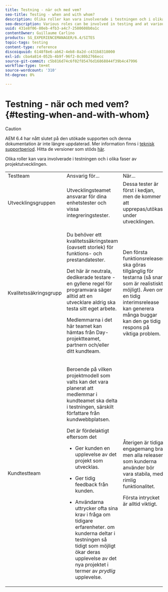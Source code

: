 ```yaml
---
title: Testning - när och med vem?
seo-title: Testing - when and with whom?
description: Olika roller kan vara involverade i testningen och i olika faser av projektutvecklingen
seo-description: Various roles can be involved in testing and at various stages of project development
uuid: 431e8f06-80eb-4fb3-a4c7-2580608b0a1c
contentOwner: Guillaume Carlino
products: SG_EXPERIENCEMANAGER/6.4/SITES
topic-tags: testing
content-type: reference
discoiquuid: 6148f8e6-ab62-4eb8-8a2d-c431b8318000
exl-id: cba4a814-052b-4b9f-96f2-8c80b2766ecc
source-git-commit: c5b816d74c6f02f85476d16868844f39b4c47996
workflow-type: tm+mt
source-wordcount: '310'
ht-degree: 0%

---
```


# Testning - när och med vem?{#testing-when-and-with-whom}

>[!CAUTION]
>
>AEM 6.4 har nått slutet på den utökade supporten och denna dokumentation är inte längre uppdaterad. Mer information finns i [teknisk supportperiod](https://helpx.adobe.com/support/programs/eol-matrix.html). Hitta de versioner som stöds [här](https://experienceleague.adobe.com/docs/).

Olika roller kan vara involverade i testningen och i olika faser av projektutvecklingen.

<table> 
 <tbody> 
  <tr> 
   <td>Testteam</td> 
   <td>Ansvarig för... </td> 
   <td>När...</td> 
  </tr> 
  <tr> 
   <td>Utvecklingsgruppen</td> 
   <td>Utvecklingsteamet ansvarar för dina enhetstester och vissa integreringstester.</td> 
   <td>Dessa tester är först i kedjan, men de kommer att upprepas/utökas under utvecklingen.</td> 
  </tr> 
  <tr> 
   <td>Kvalitetssäkringsgrupp</td> 
   <td><p>Du behöver ett kvalitetssäkringsteam (oavsett storlek) för funktions- och prestandatester.</p> <p>Det här är neutrala, dedikerade testare - en gyllene regel för programvara säger alltid att en utvecklare aldrig ska testa sitt eget arbete.</p> <p>Medlemmarna i det här teamet kan hämtas från Day-projektteamet, partnern och/eller ditt kundteam.</p> </td> 
   <td><p>Den första funktionsreleasen ska göras tillgänglig för testarna (så snart som är realistiskt möjligt). Även om en tidig interimsrelease kan generera många buggar kan den ge tidig respons på viktiga problem.</p> </td> 
  </tr> 
  <tr> 
   <td>Kundtestteam</td> 
   <td><p>Beroende på vilken projektmodell som valts kan det vara planerat att medlemmar i kundteamet ska delta i testningen, särskilt författare från kundwebbplatsen.</p> <p>Det är fördelaktigt eftersom det</p> 
    <ul> 
     <li><p>Ger kunden en upplevelse av det projekt som utvecklas.</p> </li> 
     <li><p>Ger tidig feedback från kunden.</p> </li> 
     <li><p>Användarna uttrycker ofta sina krav i fråga om tidigare erfarenheter. om kunderna deltar i testningen så tidigt som möjligt ökar deras upplevelse av det nya projektet i termer av <i>prydlig</i> upplevelse.</p> </li> 
    </ul> </td> 
   <td><p>Återigen är tidiga engagemang bra, men alla releaser som kunderna använder bör vara stabila, med rimlig funktionalitet.</p> <p>Första intrycket är alltid viktigt.</p> </td> 
  </tr> 
 </tbody> 
</table>
